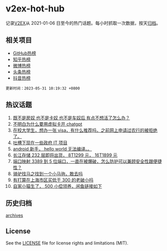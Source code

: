 # v2ex-hot-hub

 记录[V2EX](https://www.v2ex.com/)从 2021-01-06 日至今的热门话题。每小时抓取一次数据，按天[归档](archives)。
 
 ## 相关项目

- [GitHub热榜](https://github.com/snaildev/github-hot-hub)
- [知乎热榜](https://github.com/snaildev/zhihu-hot-hub)
- [微博热榜](https://github.com/snaildev/weibo-hot-hub)
- [头条热榜](https://github.com/snaildev/toutiao-hot-hub)
- [抖音热榜](https://github.com/snaildev/douyin-hot-hub)


 `更新时间：2023-05-31 10:19:32 +0800`

## 热议话题

1. [既不是房奴 也不是卡奴 也不是车奴后 有点不想活了怎么办？](https://www.v2ex.com/t/944264)
1. [不明白为什么要用虚拟卡开 chatgpt](https://www.v2ex.com/t/944112)
1. [在校大学生，想办一张 visa，有什么推荐吗，之前网上申请过农行的被拒绝了。](https://www.v2ex.com/t/944180)
1. [吐槽下现在一些政府 IT 项目](https://www.v2ex.com/t/944155)
1. [android 新手， hello world 无法编译。。](https://www.v2ex.com/t/944131)
1. [长江存储 232 层即将出货， 8T1299 元， 16T1899 元](https://www.v2ex.com/t/944256)
1. [端口映射 3389 到 5 位端口，一直在被爆破，怎么防护可以兼顾安全性跟便捷性？](https://www.v2ex.com/t/944163)
1. [骑驴找马之找到一个小马驹，敢去吗](https://www.v2ex.com/t/944246)
1. [有打算在上海市区买低于 300 的老破小吗](https://www.v2ex.com/t/944122)
1. [自家小猫生了， 500 小偿领养，闲鱼链接如下](https://www.v2ex.com/t/944185)

## 历史归档

[archives](archives)

## License

See the [LICENSE](LICENSE) file for license rights and limitations (MIT).
